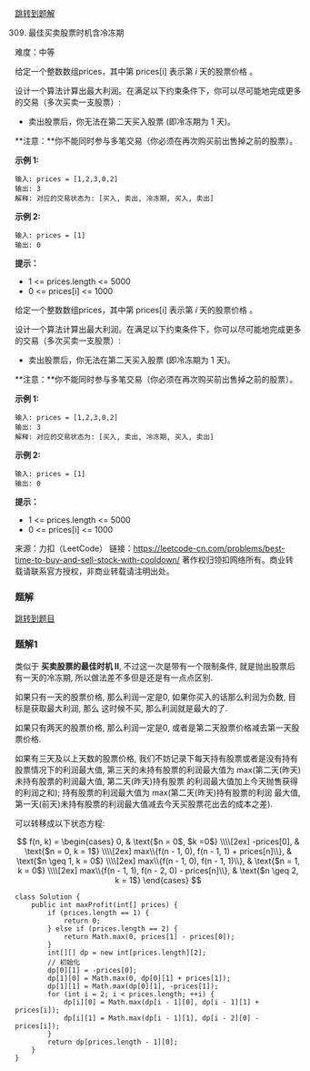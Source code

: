[跳转到题解](#题解)

309. 最佳买卖股票时机含冷冻期

难度：中等

给定一个整数数组prices，其中第 <em> </em>prices[i] 表示第 <em>i</em> 天的股票价格 。​

设计一个算法计算出最大利润。在满足以下约束条件下，你可以尽可能地完成更多的交易（多次买卖一支股票）:

- 卖出股票后，你无法在第二天买入股票 (即冷冻期为 1 天)。


**注意：**你不能同时参与多笔交易（你必须在再次购买前出售掉之前的股票）。



**示例 1:**

```
输入: prices = [1,2,3,0,2]
输出: 3
解释: 对应的交易状态为: [买入, 卖出, 冷冻期, 买入, 卖出]
```


**示例 2:**

```
输入: prices = [1]
输出: 0

```

**提示：**

- 1 <= prices.length <= 5000
- 0 <= prices[i] <= 1000


给定一个整数数组prices，其中第 <em> </em>prices[i] 表示第 <em>i</em> 天的股票价格 。​

设计一个算法计算出最大利润。在满足以下约束条件下，你可以尽可能地完成更多的交易（多次买卖一支股票）:

- 卖出股票后，你无法在第二天买入股票 (即冷冻期为 1 天)。


**注意：**你不能同时参与多笔交易（你必须在再次购买前出售掉之前的股票）。



**示例 1:**

```
输入: prices = [1,2,3,0,2]
输出: 3
解释: 对应的交易状态为: [买入, 卖出, 冷冻期, 买入, 卖出]
```


**示例 2:**

```
输入: prices = [1]
输出: 0

```

**提示：**

- 1 <= prices.length <= 5000
- 0 <= prices[i] <= 1000


来源：力扣（LeetCode）
链接：https://leetcode-cn.com/problems/best-time-to-buy-and-sell-stock-with-cooldown/
著作权归领扣网络所有。商业转载请联系官方授权，非商业转载请注明出处。

### 题解

[跳转到题目](#page)

### 题解1

类似于 **买卖股票的最佳时机 II**, 不过这一次是带有一个限制条件, 就是抛出股票后有一天的冷冻期,
所以做法差不多但是还是有一点点区别.

如果只有一天的股票价格, 那么利润一定是0, 如果你买入的话那么利润为负数, 目标是获取最大利润, 那么
这时候不买, 那么利润就是最大的了.

如果只有两天的股票价格, 那么利润一定是0, 或者是第二天股票价格减去第一天股票价格.

如果有三天及以上天数的股票价格, 我们不妨记录下每天持有股票或者是没有持有股票情况下的利润最大值,
第三天的未持有股票的利润最大值为 max(第二天(昨天)未持有股票的利润最大值, 第二天(昨天)持有股票
的利润最大值加上今天抛售获得的利润之和); 持有股票的利润最大值为 max(第二天(昨天)持有股票的利润
最大值, 第一天(前天)未持有股票的利润最大值减去今天买股票花出去的成本之差).

可以转移成以下状态方程:

$$
f(n, k) =
    \begin{cases}
        0, & \text{$n = 0$, $k =0$} \\\\[2ex]
        -prices[0], & \text{$n = 0, k = 1$} \\\\[2ex]
        max\\{f(n - 1, 0), f(n - 1, 1) + prices[n]\\}, & \text{$n \geq 1, k = 0$} \\\\[2ex]
        max\\{f(n - 1, 0), f(n - 1, 1)\\}, & \text{$n = 1, k = 0$} \\\\[2ex]
        max\\{f(n - 1, 1), f(n - 2, 0) - prices[n]\\}, & \text{$n \geq 2, k = 1$}
    \end{cases}
$$

```
class Solution {
    public int maxProfit(int[] prices) {
        if (prices.length == 1) {
            return 0;
        } else if (prices.length == 2) {
            return Math.max(0, prices[1] - prices[0]);
        }
        int[][] dp = new int[prices.length][2];
        // 初始化
        dp[0][1] = -prices[0];
        dp[1][0] = Math.max(0, dp[0][1] + prices[1]);
        dp[1][1] = Math.max(dp[0][1], -prices[1]);
        for (int i = 2; i < prices.length; ++i) {
            dp[i][0] = Math.max(dp[i - 1][0], dp[i - 1][1] + prices[i]);
            dp[i][1] = Math.max(dp[i - 1][1], dp[i - 2][0] - prices[i]);
        }
        return dp[prices.length - 1][0];
    }
}
```
